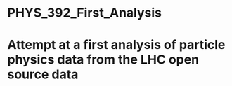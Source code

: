 # PHYS_392_First_Analysis
# Attempt at a first analysis of particle physics data from the LHC open source data
